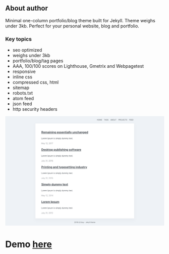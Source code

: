 ## About author

Minimal one-column portfolio/blog theme built for Jekyll. Theme weighs under 3kb. Perfect for your personal website, blog and portfolio.

### Key topics

- seo optimized
- weighs under 3kb
- portfolio/blog/tag pages
- AAA, 100/100 scores on Lighthouse, Gmetrix and Webpagetest
- responsive
- inline css
- compressed css, html
- sitemap
- robots.txt
- atom feed
- json feed
- http security headers

![Screenshot](screenshot.png)

# Demo [here](https://gray-jekyll.netlify.com/)
